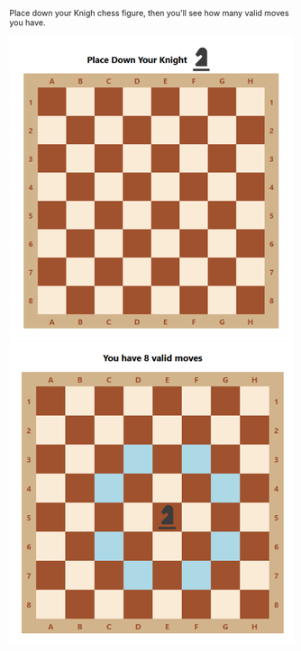 Place down your Knigh chess figure, then you'll see how many valid moves you have.

![alt text](./img/img-1.png)
![alt text](./img/img-2.png)
